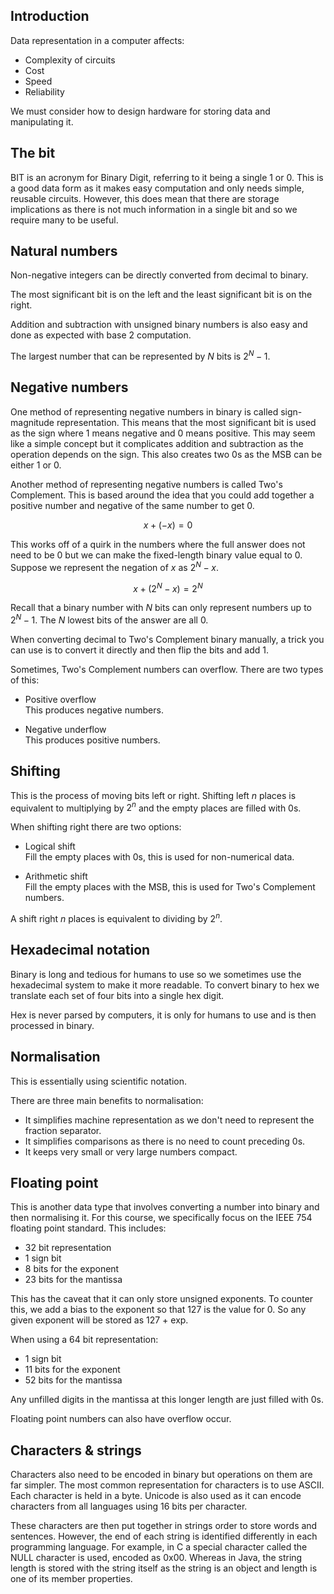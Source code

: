 ## Introduction

Data representation in a computer affects:

- Complexity of circuits
- Cost
- Speed
- Reliability

We must consider how to design hardware for storing data and manipulating it.

## The bit

BIT is an acronym for Binary Digit, referring to it being a single 1 or 0. This is a good data form as it makes easy computation and only needs simple, reusable circuits. However, this does mean that there are storage implications as there is not much information in a single bit and so we require many to be useful.

## Natural numbers

Non-negative integers can be directly converted from decimal to binary.

<!-- Image table -->

The most significant bit is on the left and the least significant bit is on the right.

Addition and subtraction with unsigned binary numbers is also easy and done as expected with base 2 computation.

The largest number that can be represented by $N$ bits is $2^N - 1$.

## Negative numbers

One method of representing negative numbers in binary is called sign-magnitude representation. This means that the most significant bit is used as the sign where 1 means negative and 0 means positive. This may seem like a simple concept but it complicates addition and subtraction as the operation depends on the sign. This also creates two 0s as the MSB can be either 1 or 0.

Another method of representing negative numbers is called Two's Complement. This is based around the idea that you could add together a positive number and negative of the same number to get 0.

$$x + (-x) = 0$$

This works off of a quirk in the numbers where the full answer does not need to be 0 but we can make the fixed-length binary value equal to 0. Suppose we represent the negation of $x$ as $2^N - x$.

$$x + (2^N - x) = 2^N$$

Recall that a binary number with $N$ bits can only represent numbers up to $2^N - 1$. The $N$ lowest bits of the answer are all 0.

When converting decimal to Two's Complement binary manually, a trick you can use is to convert it directly and then flip the bits and add 1.

Sometimes, Two's Complement numbers can overflow. There are two types of this:

- Positive overflow <br>
  This produces negative numbers.

- Negative underflow <br>
  This produces positive numbers.

## Shifting

This is the process of moving bits left or right. Shifting left $n$ places is equivalent to multiplying by $2^n$ and the empty places are filled with 0s.

When shifting right there are two options:

- Logical shift <br>
  Fill the empty places with 0s, this is used for non-numerical data.

- Arithmetic shift <br>
  Fill the empty places with the MSB, this is used for Two's Complement numbers.

A shift right $n$ places is equivalent to dividing by $2^n$.

## Hexadecimal notation

Binary is long and tedious for humans to use so we sometimes use the hexadecimal system to make it more readable. To convert binary to hex we translate each set of four bits into a single hex digit.

<!-- Example -->

Hex is never parsed by computers, it is only for humans to use and is then processed in binary.

## Normalisation

This is essentially using scientific notation.

<!-- Example -->

There are three main benefits to normalisation:

- It simplifies machine representation as we don't need to represent the fraction separator.
- It simplifies comparisons as there is no need to count preceding 0s.
- It keeps very small or very large numbers compact.

## Floating point

This is another data type that involves converting a number into binary and then normalising it. For this course, we specifically focus on the IEEE 754 floating point standard. This includes:

- 32 bit representation
- 1 sign bit
- 8 bits for the exponent
- 23 bits for the mantissa

This has the caveat that it can only store unsigned exponents. To counter this, we add a bias to the exponent so that 127 is the value for 0. So any given exponent will be stored as 127 + exp.

When using a 64 bit representation:

- 1 sign bit
- 11 bits for the exponent
- 52 bits for the mantissa

Any unfilled digits in the mantissa at this longer length are just filled with 0s.

Floating point numbers can also have overflow occur.

## Characters & strings

Characters also need to be encoded in binary but operations on them are far simpler. The most common representation for characters is to use ASCII. Each character is held in a byte. Unicode is also used as it can encode characters from all languages using 16 bits per character.

These characters are then put together in strings order to store words and sentences. However, the end of each string is identified differently in each programming language. For example, in C a special character called the NULL character is used, encoded as 0x00. Whereas in Java, the string length is stored with the string itself as the string is an object and length is one of its member properties.
